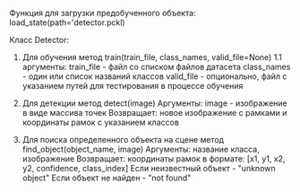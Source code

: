 Функция для загрузки предобученного объекта: load_state(path='detector.pckl)

Класс Detector:
  1. Для обучения метод train(train_file, class_names, valid_file=None)
  1.1 аргументы: train_file - файл со списком файлов датасета
             class_names - один или список названий классов
             valid_file - опционально, файл с указанием путей для тестирования в процессе обучения
             
  1. Для детекции метод detect(image)
  Аргументы: image - изображение в виде массива точек
  Возвращает: новое изображение с рамками и координаты рамок с указанием классов
  1. Для поиска определенного объекта на сцене метод find_object(object_name, image)
  Аргументы: название класса, изображение
  Возвращает: координаты рамок в формате: [x1, y1, x2, y2, confidence, class_index]
        Если неизвестный объект - "unknown object"
        Если объект не найден - "not found"



